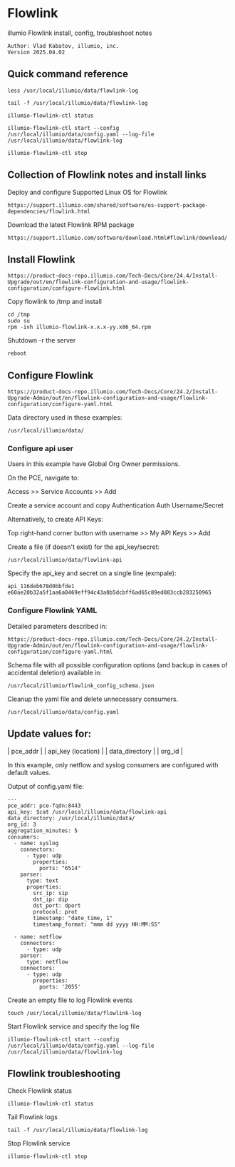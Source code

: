# Flowlink
illumio Flowlink install, config, troubleshoot notes
 ```
 Author: Vlad Kabatov, illumio, inc.
 Version 2025.04.02
```
## Quick command reference
```
less /usr/local/illumio/data/flowlink-log
```
```
tail -f /usr/local/illumio/data/flowlink-log
```
```
illumio-flowlink-ctl status
```
```
illumio-flowlink-ctl start --config /usr/local/illumio/data/config.yaml --log-file /usr/local/illumio/data/flowlink-log
```
```
illumio-flowlink-ctl stop
```

## Collection of Flowlink notes and install links
Deploy and configure Supported Linux OS for Flowlink
```
https://support.illumio.com/shared/software/os-support-package-dependencies/flowlink.html
```

Download the latest Flowlink RPM package
```
https://support.illumio.com/software/download.html#flowlink/download/
```
## Install Flowlink
```
https://product-docs-repo.illumio.com/Tech-Docs/Core/24.4/Install-Upgrade/out/en/flowlink-configuration-and-usage/flowlink-configuration/configure-flowlink.html
```
Copy flowlink to /tmp and install
```
cd /tmp
sudo su
rpm -ivh illumio-flowlink-x.x.x-yy.x86_64.rpm
```
Shutdown -r the server
```
reboot
```
## Configure Flowlink
```
https://product-docs-repo.illumio.com/Tech-Docs/Core/24.2/Install-Upgrade-Admin/out/en/flowlink-configuration-and-usage/flowlink-configuration/configure-yaml.html
```
Data directory used in these examples:
```
/usr/local/illumio/data/
```
### Configure api user
Users in this example have Global Org Owner permissions.

On the PCE, navigate to:

Access >> Service Accounts >> Add

Create a service account and copy Authentication Auth Username/Secret

Alternatively, to create API Keys:

Top right-hand corner button with username >> My API Keys >> Add

Create a file (if doesn't exist) for the api_key/secret:
```
/usr/local/illumio/data/flowlink-api
```
Specify the api_key and secret on a single line (exmpale):
```
api_116deb678d0bbfde1 e60ae20b32a5f1aa6a0469eff94c43a0b5dcbff6ad65c89ed083ccb283250965
```
### Configure Flowlink YAML
Detailed parameters described in:
```
https://product-docs-repo.illumio.com/Tech-Docs/Core/24.2/Install-Upgrade-Admin/out/en/flowlink-configuration-and-usage/flowlink-configuration/configure-yaml.html
```

Schema file with all possible configuration options (and backup in cases of accidental deletion) available in:
```
/usr/local/illumio/flowlink_config_schema.json
```

Cleanup the yaml file and delete unnecessary consumers. 
```
/usr/local/illumio/data/config.yaml
```
Update values for:
-------------------------
|    pce_addr           |
|    api_key (location) |
|    data_directory     |
|    org_id             |

In this example, only netflow and syslog consumers are configured with default values.

Output of config.yaml file:
```
---
pce_addr: pce-fqdn:8443
api_key: $cat /usr/local/illumio/data/flowlink-api
data_directory: /usr/local/illumio/data/
org_id: 3
aggregation_minutes: 5
consumers:
  - name: syslog
    connectors:
      - type: udp
        properties:
          ports: "6514"
    parser:
      type: text
      properties:
        src_ip: sip
        dst_ip: dip
        dst_port: dport
        protocol: prot
        timestamp: "date_time, 1"
        timestamp_format: "mmm dd yyyy HH:MM:SS"

  - name: netflow
    connectors:
      - type: udp
    parser:
      type: netflow
    connectors:
      - type: udp
        properties:
          ports: '2055'
```

Create an empty file to log Flowlink events
```
touch /usr/local/illumio/data/flowlink-log
```

Start Flowlink service and specify the log file
```
illumio-flowlink-ctl start --config /usr/local/illumio/data/config.yaml --log-file /usr/local/illumio/data/flowlink-log
```

## Flowlink troubleshooting
Check Flowlink status
```
illumio-flowlink-ctl status
```

Tail Flowlink logs
```
tail -f /usr/local/illumio/data/flowlink-log
```

Stop Flowlink service
```
illumio-flowlink-ctl stop
```
